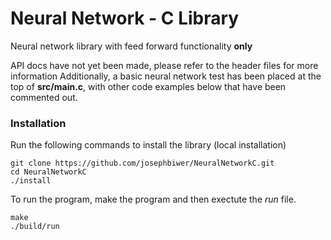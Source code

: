 # Neural Network - C Library
Neural network library with feed forward functionality **only**

API docs have not yet been made, please refer to the header files for more information
Additionally, a basic neural network test has been placed at the top of **src/main.c**, with other code examples below that have been commented out.

### Installation
Run the following commands to install the library (local installation)
```
git clone https://github.com/josephbiwer/NeuralNetworkC.git
cd NeuralNetworkC
./install
```

To run the program, make the program and then exectute the *run* file.
```
make
./build/run
```

